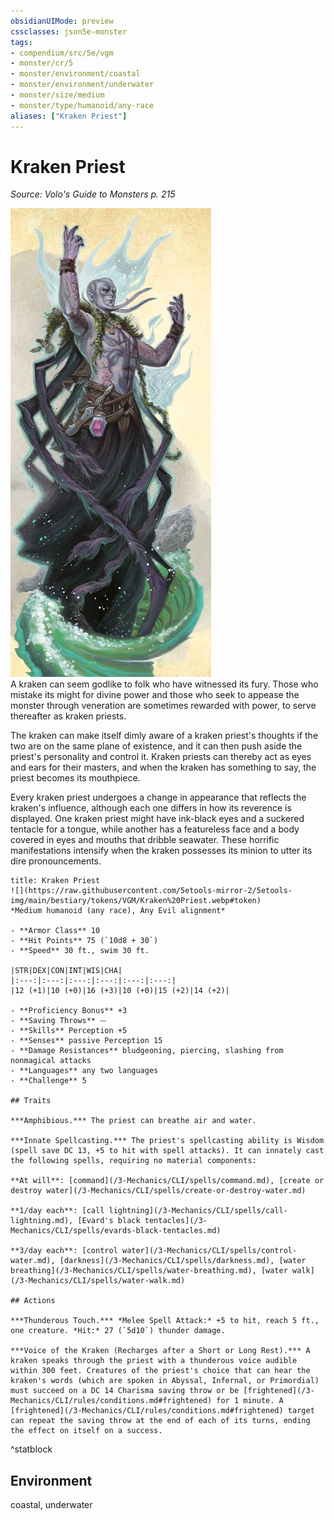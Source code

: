```yaml
---
obsidianUIMode: preview
cssclasses: json5e-monster
tags:
- compendium/src/5e/vgm
- monster/cr/5
- monster/environment/coastal
- monster/environment/underwater
- monster/size/medium
- monster/type/humanoid/any-race
aliases: ["Kraken Priest"]
---
```

# Kraken Priest
*Source: Volo's Guide to Monsters p. 215*  

![](https://raw.githubusercontent.com/5etools-mirror-2/5etools-img/main/bestiary/VGM/Kraken%20Priest.webp#right)  
A kraken can seem godlike to folk who have witnessed its fury. Those who mistake its might for divine power and those who seek to appease the monster through veneration are sometimes rewarded with power, to serve thereafter as kraken priests.

The kraken can make itself dimly aware of a kraken priest's thoughts if the two are on the same plane of existence, and it can then push aside the priest's personality and control it. Kraken priests can thereby act as eyes and ears for their masters, and when the kraken has something to say, the priest becomes its mouthpiece.

Every kraken priest undergoes a change in appearance that reflects the kraken's influence, although each one differs in how its reverence is displayed. One kraken priest might have ink-black eyes and a suckered tentacle for a tongue, while another has a featureless face and a body covered in eyes and mouths that dribble seawater. These horrific manifestations intensify when the kraken possesses its minion to utter its dire pronouncements.


```ad-statblock
title: Kraken Priest
![](https://raw.githubusercontent.com/5etools-mirror-2/5etools-img/main/bestiary/tokens/VGM/Kraken%20Priest.webp#token)
*Medium humanoid (any race), Any Evil alignment*

- **Armor Class** 10 
- **Hit Points** 75 (`10d8 + 30`) 
- **Speed** 30 ft., swim 30 ft.

|STR|DEX|CON|INT|WIS|CHA|
|:---:|:---:|:---:|:---:|:---:|:---:|
|12 (+1)|10 (+0)|16 (+3)|10 (+0)|15 (+2)|14 (+2)|

- **Proficiency Bonus** +3
- **Saving Throws** ⏤
- **Skills** Perception +5
- **Senses** passive Perception 15
- **Damage Resistances** bludgeoning, piercing, slashing from nonmagical attacks
- **Languages** any two languages
- **Challenge** 5

## Traits

***Amphibious.*** The priest can breathe air and water.

***Innate Spellcasting.*** The priest's spellcasting ability is Wisdom (spell save DC 13, +5 to hit with spell attacks). It can innately cast the following spells, requiring no material components:

**At will**: [command](/3-Mechanics/CLI/spells/command.md), [create or destroy water](/3-Mechanics/CLI/spells/create-or-destroy-water.md)

**1/day each**: [call lightning](/3-Mechanics/CLI/spells/call-lightning.md), [Evard's black tentacles](/3-Mechanics/CLI/spells/evards-black-tentacles.md)

**3/day each**: [control water](/3-Mechanics/CLI/spells/control-water.md), [darkness](/3-Mechanics/CLI/spells/darkness.md), [water breathing](/3-Mechanics/CLI/spells/water-breathing.md), [water walk](/3-Mechanics/CLI/spells/water-walk.md)

## Actions

***Thunderous Touch.*** *Melee Spell Attack:* +5 to hit, reach 5 ft., one creature. *Hit:* 27 (`5d10`) thunder damage.

***Voice of the Kraken (Recharges after a Short or Long Rest).*** A kraken speaks through the priest with a thunderous voice audible within 300 feet. Creatures of the priest's choice that can hear the kraken's words (which are spoken in Abyssal, Infernal, or Primordial) must succeed on a DC 14 Charisma saving throw or be [frightened](/3-Mechanics/CLI/rules/conditions.md#frightened) for 1 minute. A [frightened](/3-Mechanics/CLI/rules/conditions.md#frightened) target can repeat the saving throw at the end of each of its turns, ending the effect on itself on a success.
```
^statblock

## Environment

coastal, underwater